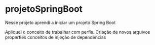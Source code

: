 # projetoSpringBoot
Nesse projeto aprendi a iniciar um projeto Spring Boot

Apliquei o conceito de trabalhar com perfis.
Criação de novos arquivos properties
conceitos de injeção de dependências
